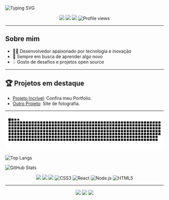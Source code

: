 <img src="https://readme-typing-svg.herokuapp.com?font=Fira+Code&size=22&pause=1000&color=1E90FF&center=true&vCenter=true&width=435&lines=Olá%2C+eu+sou+o+RuasCardi!;Desenvolvedor+Fullstack;Apaixonado+por+Tecnologia+e+Inovação" alt="Typing SVG" />

<p align="center">
  <img src="https://img.shields.io/badge/Code-JavaScript-informational?style=flat&logo=javascript&color=F7DF1E" />
  <img src="https://img.shields.io/badge/Code-Python-informational?style=flat&logo=python&color=3776AB" />
  <img src="https://img.shields.io/badge/Code-Java-informational?style=flat&logo=java&color=007396" />
  <img src="https://komarev.com/ghpvc/?username=RuasCardi&style=flat-square&color=blue" alt="Profile views" />
</p>

---

## Sobre mim

- 👨‍💻 Desenvolvedor apaixonado por tecnologia e inovação
- 🚀 Sempre em busca de aprender algo novo
- 💡 Gosto de desafios e projetos open source

---

## 🏆 Projetos em destaque

- [Projeto Incrível](https://github.com/RuasCardi/Portfolio): Confira meu Portfolio.
- [Outro Projeto](https://github.com/RuasCardi/polaroid-frame): Site de fotografia.

---
<!-- Snake Game (cobrinha animada do GitHub) -->
![Snake animation](https://github.com/RuasCardi/RuasCardi/blob/output/github-contribution-grid-snake.svg)

<!-- Linguagens em destaque -->
![Top Langs](https://github-readme-stats.vercel.app/api/top-langs/?username=RuasCardi&layout=compact&theme=radical)

<!-- Estatísticas do GitHub -->
![GitHub Stats](https://github-readme-stats.vercel.app/api?username=RuasCardi&show_icons=true&theme=radical)


<!-- Ícones de linguagens -->
<div align="center">
  <img src="https://cdn.jsdelivr.net/gh/devicons/devicon/icons/javascript/javascript-original.svg" width="40" />
  <img src="https://cdn.jsdelivr.net/gh/devicons/devicon/icons/python/python-original.svg" width="40" />
  <img src="https://cdn.jsdelivr.net/gh/devicons/devicon/icons/java/java-original.svg" width="40" />
  <img src="https://cdn.jsdelivr.net/gh/devicons/devicon/icons/css3/css3-original.svg" width="40" alt="CSS3"/>
  <img src="https://cdn.jsdelivr.net/gh/devicons/devicon/icons/react/react-original.svg" width="40" alt="React"/>
  <img src="https://cdn.jsdelivr.net/gh/devicons/devicon/icons/nodejs/nodejs-original.svg" width="40" alt="Node.js"/>
  <img src="https://cdn.jsdelivr.net/gh/devicons/devicon/icons/html5/html5-original.svg" width="40" alt="HTML5"/>
</div>

---

<p align="center">
  <a href="mailto:cardinalliruas@gmail.com"><img src="https://img.shields.io/badge/Gmail-red?style=flat&logo=gmail" /></a>
  <a href="https://www.linkedin.com/in/guilherme-cardinalli-b28634363/"><img src="https://img.shields.io/badge/LinkedIn-blue?style=flat&logo=linkedin" /></a>
  <a href="https://www.instagram.com/grsitestec"><img src="https://img.shields.io/badge/Instagram-purple?style=flat&logo=instagram" /></a>
</p>
